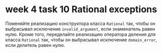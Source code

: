# week 4 task 10 Rational exceptions

Поменяйте реализацию конструктора класса `Rational` так, чтобы он выбрасывал исключение `invalid_argument`, если знаменатель  равен нулю. Кроме того, переделайте реализацию оператора деления для класса `Rational` так, чтобы он выбрасывал исключение `domain_error`, если делитель равен нулю.
